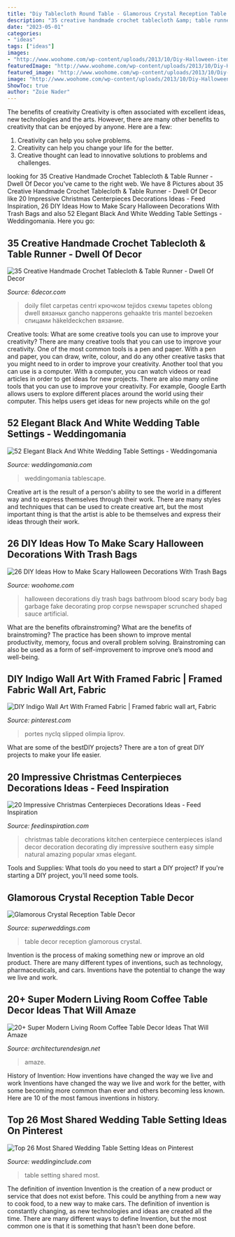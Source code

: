 ```yaml
---
title: "Diy Tablecloth Round Table - Glamorous Crystal Reception Table Decor"
description: "35 creative handmade crochet tablecloth &amp; table runner"
date: "2023-05-01"
categories:
- "ideas"
tags: ["ideas"]
images:
- "http://www.woohome.com/wp-content/uploads/2013/10/Diy-Halloween-items-With-Trash-Bags-21.jpg"
featuredImage: "http://www.woohome.com/wp-content/uploads/2013/10/Diy-Halloween-items-With-Trash-Bags-21.jpg"
featured_image: "http://www.woohome.com/wp-content/uploads/2013/10/Diy-Halloween-items-With-Trash-Bags-21.jpg"
image: "http://www.woohome.com/wp-content/uploads/2013/10/Diy-Halloween-items-With-Trash-Bags-21.jpg"
ShowToc: true
author: "Zoie Nader"
---
```



The benefits of creativity
Creativity is often associated with excellent ideas, new technologies and the arts. However, there are many other benefits to creativity that can be enjoyed by anyone. Here are a few: 
1. Creativity can help you solve problems.
2. Creativity can help you change your life for the better.
3. Creative thought can lead to innovative solutions to problems and challenges.

	

		
looking for 35 Creative Handmade Crochet Tablecloth &amp; Table Runner - Dwell Of Decor you've came to the right web. We have 8 Pictures about 35 Creative Handmade Crochet Tablecloth &amp; Table Runner - Dwell Of Decor like 20 Impressive Christmas Centerpieces Decorations Ideas - Feed Inspiration, 26 DIY Ideas How to Make Scary Halloween Decorations With Trash Bags and also 52 Elegant Black And White Wedding Table Settings - Weddingomania. Here you go:
		
    
## 35 Creative Handmade Crochet Tablecloth &amp; Table Runner - Dwell Of Decor

<img loading=lazy src="https://3.bp.blogspot.com/-QITXFYuNB9Y/WFiEkg1vITI/AAAAAAAAAWY/3iaHzr5LlEcMJZyH_pf_bUDYJrYEb7DDQCLcB/s1600/64u.jpg" onerror="this.onerror=null;this.src='https://tse1.mm.bing.net/th?id=OIP.n8TcYWOBICSwH8wPoxBQPAHaJ4&amp;pid=15.1';" alt="35 Creative Handmade Crochet Tablecloth &amp; Table Runner - Dwell Of Decor">

_Source: 6decor.com_

>doily filet carpetas centri крючком tejidos схемы tapetes oblong dwell вязаных gancho napperons gehaakte tris mantel bezoeken спицами häkeldeckchen вязание. 

	

Creative tools: What are some creative tools you can use to improve your creativity?
There are many creative tools that you can use to improve your creativity. One of the most common tools is a pen and paper. With a pen and paper, you can draw, write, colour, and do any other creative tasks that you might need to in order to improve your creativity. Another tool that you can use is a computer. With a computer, you can watch videos or read articles in order to get ideas for new projects. There are also many online tools that you can use to improve your creativity. For example, Google Earth allows users to explore different places around the world using their computer. This helps users get ideas for new projects while on the go!

    
## 52 Elegant Black And White Wedding Table Settings - Weddingomania

<img loading=lazy src="https://i.weddingomania.com/elegant-black-and-white-wedding-table-settings-38.jpg" onerror="this.onerror=null;this.src='https://tse2.mm.bing.net/th?id=OIP.sQfCqQ95QL9zBoNcFTtQ2QAAAA&amp;pid=15.1';" alt="52 Elegant Black And White Wedding Table Settings - Weddingomania">

_Source: weddingomania.com_

>weddingomania tablescape. 

	

Creative art is the result of a person's ability to see the world in a different way and to express themselves through their work. There are many styles and techniques that can be used to create creative art, but the most important thing is that the artist is able to be themselves and express their ideas through their work.

    
## 26 DIY Ideas How To Make Scary Halloween Decorations With Trash Bags

<img loading=lazy src="http://www.woohome.com/wp-content/uploads/2013/10/Diy-Halloween-items-With-Trash-Bags-21.jpg" onerror="this.onerror=null;this.src='https://tse3.mm.bing.net/th?id=OIP.GAWNKm5GxiWsGxCrAN4YLgHaFj&amp;pid=15.1';" alt="26 DIY Ideas How to Make Scary Halloween Decorations With Trash Bags">

_Source: woohome.com_

>halloween decorations diy trash bags bathroom blood scary body bag garbage fake decorating prop corpse newspaper scrunched shaped sauce artificial. 

	

What are the benefits ofbrainstroming?
What are the benefits of brainstroming? The practice has been shown to improve mental productivity, memory, focus and overall problem solving. Brainstroming can also be used as a form of self-improvement to improve one’s mood and well-being.

    
## DIY Indigo Wall Art With Framed Fabric | Framed Fabric Wall Art, Fabric

<img loading=lazy src="https://i.pinimg.com/736x/ce/42/1b/ce421b7a17bceaa5b32cb31c03126009.jpg" onerror="this.onerror=null;this.src='https://tse1.mm.bing.net/th?id=OIP.FUfMJq6xg8aywFk9eq_ZEgHaNK&amp;pid=15.1';" alt="DIY Indigo Wall Art With Framed Fabric | Framed fabric wall art, Fabric">

_Source: pinterest.com_

>portes nyclq slipped olimpia liprov. 

	

What are some of the bestDIY projects?
There are a ton of great DIY projects to make your life easier.

    
## 20 Impressive Christmas Centerpieces Decorations Ideas - Feed Inspiration

<img loading=lazy src="http://feedinspiration.com/wp-content/uploads/2016/09/Christmas-Centerpiece-Table-Be-Equipped-Red-Berry-Jar-Cone.jpg" onerror="this.onerror=null;this.src='https://tse3.mm.bing.net/th?id=OIP.RiXAUHjKqpoYTfKpLrPgJwHaLH&amp;pid=15.1';" alt="20 Impressive Christmas Centerpieces Decorations Ideas - Feed Inspiration">

_Source: feedinspiration.com_

>christmas table decorations kitchen centerpiece centerpieces island decor decoration decorating diy impressive southern easy simple natural amazing popular xmas elegant. 

	

Tools and Supplies: What tools do you need to start a DIY project?
If you're starting a DIY project, you'll need some tools.

    
## Glamorous Crystal Reception Table Decor

<img loading=lazy src="https://i2.wp.com/www.superweddings.com/site/media/2013/03/wedding-crystals-table-decor.jpg" onerror="this.onerror=null;this.src='https://tse4.mm.bing.net/th?id=OIP.rNhcHgXKT2Bx_oUp3q74SQHaLH&amp;pid=15.1';" alt="Glamorous Crystal Reception Table Decor">

_Source: superweddings.com_

>table decor reception glamorous crystal. 

	

Invention is the process of making something new or improve an old product. There are many different types of inventions, such as technology, pharmaceuticals, and cars. Inventions have the potential to change the way we live and work.

    
## 20+ Super Modern Living Room Coffee Table Decor Ideas That Will Amaze

<img loading=lazy src="https://cdn.architecturendesign.net/wp-content/uploads/2015/11/AD-13-fancy-coffee-table-decor.jpg" onerror="this.onerror=null;this.src='https://tse1.mm.bing.net/th?id=OIP.C2SQ-Qfx0lwjdld0MDNhPwHaHa&amp;pid=15.1';" alt="20+ Super Modern Living Room Coffee Table Decor Ideas That Will Amaze">

_Source: architecturendesign.net_

>amaze. 

	

History of Invention: How inventions have changed the way we live and work
Inventions have changed the way we live and work for the better, with some becoming more common than ever and others becoming less known. Here are 10 of the most famous inventions in history.

    
## Top 26 Most Shared Wedding Table Setting Ideas On Pinterest

<img loading=lazy src="http://www.weddinginclude.com/wp-content/uploads/2017/10/The-26-Most-Shared-Wedding-Table-Setting-Ideas_005-600x900.jpg" onerror="this.onerror=null;this.src='https://tse2.mm.bing.net/th?id=OIP.cM9vTvUosR0LjcU8kmioaQHaLH&amp;pid=15.1';" alt="Top 26 Most Shared Wedding Table Setting Ideas on Pinterest">

_Source: weddinginclude.com_

>table setting shared most. 

	

The definition of invention
Invention is the creation of a new product or service that does not exist before. This could be anything from a new way to cook food, to a new way to make cars. The definition of invention is constantly changing, as new technologies and ideas are created all the time. There are many different ways to define Invention, but the most common one is that it is something that hasn't been done before.

